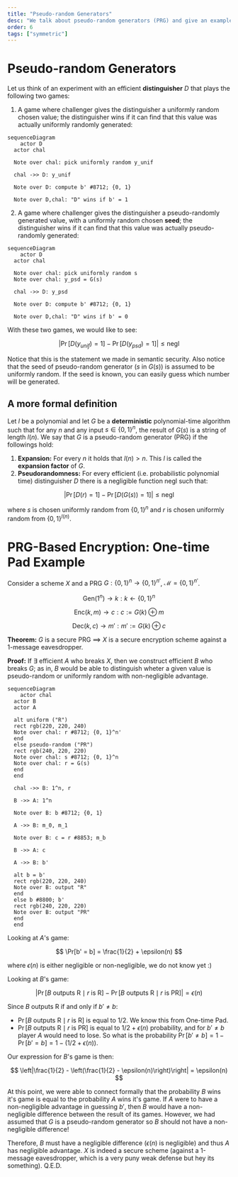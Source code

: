 ```yaml
---
title: "Pseudo-random Generators"
desc: "We talk about pseudo-random generators (PRG) and give an example of PRG-based One-time Pad."
order: 6
tags: ["symmetric"]
---
```


# Pseudo-random Generators

Let us think of an experiment with an efficient **distinguisher** $D$ that plays the following two games:

1. A game where challenger gives the distinguisher a uniformly random chosen value; the distinguisher wins if it can find that this value was actually uniformly randomly generated:

```mermaid
sequenceDiagram
	actor D
  actor chal

  Note over chal: pick uniformly random y_unif

  chal ->> D: y_unif

  Note over D: compute b' #8712; {0, 1}

  Note over D,chal: "D" wins if b' = 1

```

2. A game where challenger gives the distinguisher a pseudo-randomly generated value, with a uniformly random chosen **seed**; the distinguisher wins if it can find that this value was actually pseudo-randomly generated:

```mermaid
sequenceDiagram
	actor D
  actor chal

  Note over chal: pick uniformly random s
  Note over chal: y_psd = G(s)

  chal ->> D: y_psd

  Note over D: compute b' #8712; {0, 1}

  Note over D,chal: "D" wins if b' = 0

```

With these two games, we would like to see:

$$
|\Pr[D(y_{unif}) = 1] - \Pr[D(y_{psd}) = 1] | \leq \text{negl}
$$

Notice that this is the statement we made in semantic security. Also notice that the seed of pseudo-random generator ($s$ in $G(s)$) is assumed to be uniformly random. If the seed is known, you can easily guess which number will be generated.

## A more formal definition

Let $l$ be a polynomial and let $G$ be a **deterministic** polynomial-time algorithm such that for any $n$ and any input $s \in \{0, 1\}^n$, the result of $G(s)$ is a string of length $l(n)$. We say that $G$ is a pseudo-random generator (PRG) if the followings hold:

1. **Expansion:** For every $n$ it holds that $l(n) > n$. This $l$ is called the **expansion factor** of $G$.
2. **Pseudorandomness:** For every efficient (i.e. probabilistic polynomial time) distinguisher $D$ there is a negligible function $\text{negl}$ such that:

$$
|\Pr[D(r) = 1] - \Pr[D(G(s)) = 1] | \leq \text{negl}
$$

where $s$ is chosen uniformly random from $\{0, 1\}^n$ and $r$ is chosen uniformly random from $\{0, 1\}^{l(n)}$.

# PRG-Based Encryption: One-time Pad Example

Consider a scheme $X$ and a PRG $G : \{0, 1\}^n \to \{0, 1\}^{n'}$, $\mathcal{M} = \{0, 1\}^{n'}$.

$$
\text{Gen}(1^n) \to k : k \gets \{0, 1\}^n
$$

$$
\text{Enc}(k, m) \to c : c := G(k) \oplus m
$$

$$
\text{Dec}(k, c) \to m' : m' := G(k) \oplus c
$$

**Theorem:** $G$ is a secure PRG $\implies$ $X$ is a secure encryption scheme against a 1-message eavesdropper.

**Proof:** If $\exists$ efficient $A$ who breaks $X$, then we construct efficient $B$ who breaks $G$; as in, $B$ would be able to distinguish wheter a given value is pseudo-random or uniformly random with non-negligible advantage.

```mermaid
sequenceDiagram
	actor chal
  actor B
  actor A

  alt uniform ("R")
  rect rgb(220, 220, 240)
  Note over chal: r #8712; {0, 1}^n'
  end
  else pseudo-random ("PR")
  rect rgb(240, 220, 220)
  Note over chal: s #8712; {0, 1}^n
  Note over chal: r = G(s)
  end
  end

  chal ->> B: 1^n, r

  B ->> A: 1^n

  Note over B: b #8712; {0, 1}

  A ->> B: m_0, m_1

  Note over B: c = r #8853; m_b

  B ->> A: c

  A ->> B: b'

  alt b = b'
  rect rgb(220, 220, 240)
  Note over B: output "R"
  end
  else b #8800; b'
  rect rgb(240, 220, 220)
  Note over B: output "PR"
  end
  end

```

Looking at $A$'s game:

$$
\Pr[b' = b] = \frac{1}{2} + \epsilon(n)
$$

where $\epsilon(n)$ is either negligible or non-negligible, we do not know yet :)

Looking at $B$'s game:

$$
|\Pr[B \text{ outputs R} \mid r \text{ is R}] - \Pr[B \text{ outputs R} \mid r \text{ is PR}]| = \epsilon(n)
$$

Since $B \text{ outputs R}$ if and only if $b' \ne b$:

- $\Pr[B \text{ outputs R} \mid r \text{ is R}]$ is equal to $1/2$. We know this from One-time Pad.
- $\Pr[B \text{ outputs R} \mid r \text{ is PR}]$ is equal to $1/2 + \epsilon(n)$ probability, and for $b' \ne b$ player $A$ would need to lose. So what is the probability $\Pr[b' \ne b] = 1 - \Pr[b' = b] = 1 - (1/2 + \epsilon(n))$.

Our expression for $B$'s game is then:

$$
\left|\frac{1}{2} - \left(\frac{1}{2} - \epsilon(n)\right)\right| = \epsilon(n)
$$

At this point, we were able to connect formally that the probability $B$ wins it's game is equal to the probability $A$ wins it's game. If $A$ were to have a non-negligible advantage in guessing $b'$, then $B$ would have a non-negligible difference between the result of its games. However, we had assumed that $G$ is a pseudo-random generator so $B$ should not have a non-negligible difference!

Therefore, $B$ must have a negligible difference ($\epsilon(n)$ is negligible) and thus $A$ has negligible advantage. $X$ is indeed a secure scheme (against a 1-message eavesdropper, which is a very puny weak defense but hey its something). Q.E.D.
